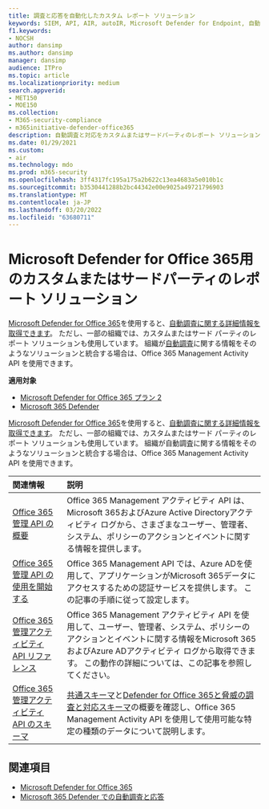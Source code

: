 ```yaml
---
title: 調査と応答を自動化したカスタム レポート ソリューション
keywords: SIEM, API, AIR, autoIR, Microsoft Defender for Endpoint, 自動調査, 統合, カスタム レポート
f1.keywords:
- NOCSH
author: dansimp
ms.author: dansimp
manager: dansimp
audience: ITPro
ms.topic: article
ms.localizationpriority: medium
search.appverid:
- MET150
- MOE150
ms.collection:
- M365-security-compliance
- m365initiative-defender-office365
description: 自動調査と対応をカスタムまたはサードパーティのレポート ソリューションと統合する方法について説明します。
ms.date: 01/29/2021
ms.custom:
- air
ms.technology: mdo
ms.prod: m365-security
ms.openlocfilehash: 3ff4317fc195a175a2b622c13ea4683a5e010b1c
ms.sourcegitcommit: b3530441288b2bc44342e00e9025a49721796903
ms.translationtype: MT
ms.contentlocale: ja-JP
ms.lasthandoff: 03/20/2022
ms.locfileid: "63680711"
---
```

# <a name="custom-or-third-party-reporting-solutions-for-microsoft-defender-for-office-365"></a>Microsoft Defender for Office 365用のカスタムまたはサードパーティのレポート ソリューション

[Microsoft Defender for Office 365](defender-for-office-365.md)を使用すると、[自動調査に関する詳細情報を取得できます](air-view-investigation-results.md)。 ただし、一部の組織では、カスタムまたはサード パーティのレポート ソリューションも使用しています。 組織が[自動調査](office-365-air.md)に関する情報をそのようなソリューションと統合する場合は、Office 365 Management Activity API を使用できます。

**適用対象**
- [Microsoft Defender for Office 365 プラン 2](defender-for-office-365.md)
- [Microsoft 365 Defender](../defender/microsoft-365-defender.md)

[Microsoft Defender for Office 365](defender-for-office-365.md)を使用すると、[自動調査に関する詳細情報を取得できます](air-view-investigation-results.md)。 ただし、一部の組織では、カスタムまたはサード パーティのレポート ソリューションも使用しています。 組織が自動調査に関する情報をそのようなソリューションと統合する場合は、Office 365 Management Activity API を使用できます。

|関連情報|説明|
|:---|:---|
|[Office 365 管理 API の概要](/office/office-365-management-api/office-365-management-apis-overview)|Office 365 Management アクティビティ API は、Microsoft 365およびAzure Active Directoryアクティビティ ログから、さまざまなユーザー、管理者、システム、ポリシーのアクションとイベントに関する情報を提供します。|
|[Office 365 管理 API の使用を開始する](/office/office-365-management-api/get-started-with-office-365-management-apis)|Office 365 Management API では、Azure ADを使用して、アプリケーションがMicrosoft 365データにアクセスするための認証サービスを提供します。 この記事の手順に従って設定します。|
|[Office 365 管理アクティビティ API リファレンス](/office/office-365-management-api/office-365-management-activity-api-reference)|Office 365 Management アクティビティ API を使用して、ユーザー、管理者、システム、ポリシーのアクションとイベントに関する情報をMicrosoft 365およびAzure ADアクティビティ ログから取得できます。 この動作の詳細については、この記事を参照してください。|
|[Office 365 管理アクティビティ API のスキーマ](/office/office-365-management-api/office-365-management-activity-api-schema)|[共通スキーマ](/office/office-365-management-api/office-365-management-activity-api-schema#common-schema)と[Defender for Office 365と脅威の調査と対応スキーマ](/office/office-365-management-api/office-365-management-activity-api-schema#office-365-advanced-threat-protection-and-threat-investigation-and-response-schema)の概要を確認し、Office 365 Management Activity API を使用して使用可能な特定の種類のデータについて説明します。|

## <a name="see-also"></a>関連項目

- [Microsoft Defender for Office 365](defender-for-office-365.md)
- [Microsoft 365 Defender での自動調査と応答](/microsoft-365/security/defender/m365d-autoir)

